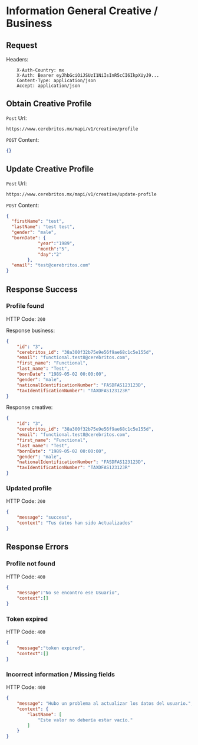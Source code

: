 # Information General Creative / Business

## Request

Headers:
```
	X-Auth-Country: mx
	X-Auth: Bearer eyJhbGciOiJSUzI1NiIsInR5cCI6IkpXUyJ9...
	Content-Type: application/json
	Accept: application/json
```

## Obtain Creative Profile
`Post` Url:
```url
https://www.cerebritos.mx/mapi/v1/creative/profile
```

`POST` Content:
```json
{}
```

## Update Creative Profile
`Post` Url:
```url
https://www.cerebritos.mx/mapi/v1/creative/update-profile
```

`POST` Content:
```json
{
  "firstName": "test",
  "lastName": "test test",
  "gender": "male",
  "bornDate": {
        	"year":"1989",
        	"month":"5",
        	"day":"2"
        },
  "email": "test@cerebritos.com"
}
```

## Response Success

### Profile found

HTTP Code: `200`

Response business:
```json
{
    "id": "3",
    "cerebritos_id": "38a300f32b75e9e56f9ae68c1c5e155d",
    "email": "functional.test8@cerebritos.com",
    "first_name": "Functional",
    "last_name": "Test",
    "bornDate": "1989-05-02 00:00:00",
    "gender": "male",
    "nationalIdentificationNumber": "FASDFAS123123D",
    "taxIdentificationNumber": "TAXDFAS123123R"
}
```

Response creative:
```json
{
    "id": "3",
    "cerebritos_id": "38a300f32b75e9e56f9ae68c1c5e155d",
    "email": "functional.test8@cerebritos.com",
    "first_name": "Functional",
    "last_name": "Test",
    "bornDate": "1989-05-02 00:00:00",
    "gender": "male",
    "nationalIdentificationNumber": "FASDFAS123123D",
    "taxIdentificationNumber": "TAXDFAS123123R"
}
```

### Updated profile

HTTP Code: `200`

```json
{
    "message": "success",
    "context": "Tus datos han sido Actualizados"
}
```

## Response Errors

### Profile not found

HTTP Code: `400`

```json
{
	"message":"No se encontro ese Usuario",
	"context":[]
}
```

### Token expired

HTTP Code: `400`

```json
{
	"message":"token expired",
	"context":[]
}
```

### Incorrect information / Missing fields

HTTP Code: `400`

```json
{
    "message": "Hubo un problema al actualizar los datos del usuario.",
    "context": {
        "lastName": [
            "Este valor no debería estar vacío."
        ]
    }
}
```